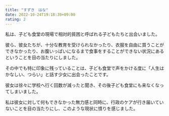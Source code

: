 ```yaml
---
title: "すずき　はな"
date: 2022-10-24T19:18:39+09:00
rating: 2
---
```

私は、子ども食堂の現場で相対的貧困と呼ばれる子どもたちと出会いました。

彼ら、彼女たちが、十分な教育を受けられなかったり、衣服を自由に買うことができなかったり、お腹いっぱいになるまで食事をすることができない状況にあるということを目の当たりにしました。

その中でも特に印象に残っていることは、子ども食堂で声をかける度に「人生はかなしい、つらい」と話す少女に出会ったことです。

彼女は徐々に学校へ行く回数が減ったと聞き、その後子ども食堂にも来なくなってしまいました。

私は彼女に対して何もできなかった無力感と同時に、行政のケアが行き届いていないことを目の当たりにし、このような現状に憤りを感じました。 

